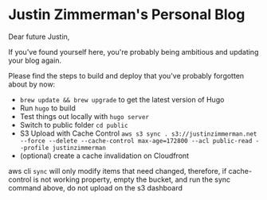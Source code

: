 # Justin Zimmerman's Personal Blog

Dear future Justin,

If you've found yourself here, you're probably being ambitious and updating your blog again.

Please find the steps to build and deploy that you've probably forgotten about by now:

  * `brew update && brew upgrade` to get the latest version of Hugo
  * Run `hugo` to build
  * Test things out locally with `hugo server`
  * Switch to public folder `cd public`
  * S3 Upload with Cache Control `aws s3 sync . s3://justinzimmerman.net --force --delete --cache-control max-age=172800 --acl public-read --profile justinzimmerman`
  * (optional) create a cache invalidation on Cloudfront

aws cli `sync` will only modify items that need changed, therefore, if cache-control is not working property, empty the bucket, and run the sync command above, do not upload on the s3 dashboard
